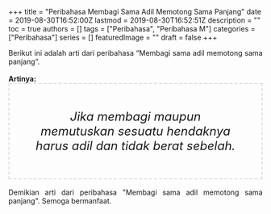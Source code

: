 +++
title = "Peribahasa Membagi Sama Adil Memotong Sama Panjang"
date = 2019-08-30T16:52:00Z
lastmod = 2019-08-30T16:52:51Z
description = ""
toc = true
authors = []
tags = ["Peribahasa", "Peribahasa M"]
categories = ["Peribahasa"]
series = []
featuredImage = ""
draft = false
+++

<div dir="ltr" style="text-align: left;" trbidi="on"><div style="text-align: justify;">Berikut ini adalah arti dari peribahasa “Membagi sama adil memotong sama panjang”.</div><br /><div style="text-align: justify;"><b>Artinya:</b></div><div style="border: 2px dashed #ddd; font-size: 24px; height: auto; margin: 0 auto; padding: 50px; text-align: center; width: auto;"><i>Jika membagi maupun memutuskan sesuatu hendaknya harus adil dan tidak berat sebelah.</i></div><div style="text-align: justify;"><br /></div><div style="text-align: justify;">Demikian arti dari peribahasa "Membagi sama adil memotong sama panjang". Semoga bermanfaat.</div></div>
